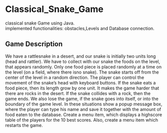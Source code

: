# Classical_Snake_Game
classical snake Game using Java.<br/>
implemented functionalities: obstacles,Levels and Database connection.<br/>
<h2>Game Description</h2>
We have a rattlesnake in a desert, and our snake is initially two
units long (head and rattler). We have to collect with our snake
the foods on the level, that appears randomly.
Only one food piece is placed randomly at a time on the level
(on a field, where there isno snake).
The snake starts off from the center of the level in a random
direction. The player can control the movement of the snake’s
head with keyboard buttons. If the snake eats a food piece, then
its length grow by one unit.
It makes the game harder that there are rocks in the desert. If the
snake collides with a rock, then the game ends. We also lose the
game, if the snake goes into itself, or into the boundary of the
game level. In these situations show a popup message box,
where the player can type his name and
save it together with the amount of food eaten to the database.
Create a menu item, which displays a highscore table of the
players for the 10 best scores. Also, create a menu item which
restarts the game.
